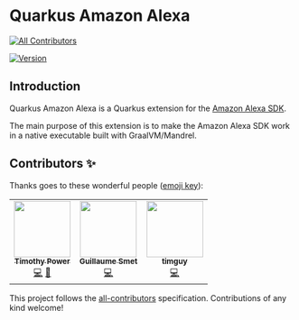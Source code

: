 # Quarkus Amazon Alexa
<!-- ALL-CONTRIBUTORS-BADGE:START - Do not remove or modify this section -->
[![All Contributors](https://img.shields.io/badge/all_contributors-3-orange.svg?style=flat-square)](#contributors-)
<!-- ALL-CONTRIBUTORS-BADGE:END -->

[![Version](https://img.shields.io/maven-central/v/io.quarkiverse.amazonalexa/quarkus-amazon-alexa?logo=apache-maven&style=flat-square)](https://search.maven.org/artifact/io.quarkiverse.amazonalexa/quarkus-amazon-alexa)

## Introduction

Quarkus Amazon Alexa is a Quarkus extension for the [Amazon Alexa SDK](https://developer.amazon.com/en-US/docs/alexa/alexa-skills-kit-sdk-for-java/overview.html).

The main purpose of this extension is to make the Amazon Alexa SDK work in a native executable built with GraalVM/Mandrel.

## Contributors ✨

Thanks goes to these wonderful people ([emoji key](https://allcontributors.org/docs/en/emoji-key)):

<!-- ALL-CONTRIBUTORS-LIST:START - Do not remove or modify this section -->
<!-- prettier-ignore-start -->
<!-- markdownlint-disable -->
<table>
  <tbody>
    <tr>
      <td align="center"><a href="https://github.com/oztimpower"><img src="https://avatars.githubusercontent.com/u/35548347?v=4?s=100" width="100px;" alt=""/><br /><sub><b>Timothy Power</b></sub></a><br /><a href="https://github.com/quarkiverse/quarkus-amazon-alexa/commits?author=oztimpower" title="Code">💻</a> <a href="#maintenance-oztimpower" title="Maintenance">🚧</a></td>
      <td align="center"><a href="https://lesincroyableslivres.fr/"><img src="https://avatars.githubusercontent.com/u/1279749?v=4?s=100" width="100px;" alt=""/><br /><sub><b>Guillaume Smet</b></sub></a><br /><a href="https://github.com/quarkiverse/quarkus-amazon-alexa/commits?author=gsmet" title="Code">💻</a></td>
      <td align="center"><a href="https://github.com/timguy"><img src="https://avatars.githubusercontent.com/u/14115943?v=4?s=100" width="100px;" alt=""/><br /><sub><b>timguy</b></sub></a><br /><a href="https://github.com/quarkiverse/quarkus-amazon-alexa/commits?author=timguy" title="Code">💻</a></td>
    </tr>
  </tbody>
</table>

<!-- markdownlint-restore -->
<!-- prettier-ignore-end -->

<!-- ALL-CONTRIBUTORS-LIST:END -->

This project follows the [all-contributors](https://github.com/all-contributors/all-contributors) specification. Contributions of any kind welcome!